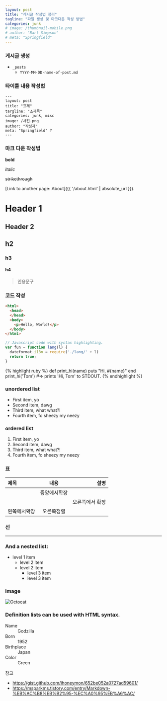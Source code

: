 ```yaml
---
layout: post
title: "게시글 작성법 정리"
tagline: "파일 생성 및 마크다운 작성 방법"
categories: junk
# image: /thumbnail-mobile.png
# author: "Bart Simpson"
# meta: "Springfield"
---
```





### 게시글 생성
* `_posts` 
  * `YYYY-MM-DD-name-of-post.md` 

### 타이틀 내용 작성법
```
---
layout: post
title: "표제"
targline: "소제목"
categories: junk, misc
image: /사진.png
author: "작성자"
meta: "Springfield" ?
---
```

### 마크 다운 작성법

**bold**

_italic_

~~strikethrough~~

[Link to another page: About]({{ '/about.html' | absolute_url }}).

# [](#header-1)Header 1

## [](#header-2)Header 2
## h2

### h3

####  h4

> 인용문구

### 코드 작성
```html
<html>
  <head>
  </head>
  <body>
    <p>Hello, World!</p>
  </body>
</html>
```

```js
// Javascript code with syntax highlighting.
var fun = function lang(l) {
  dateformat.i18n = require('./lang/' + l)
  return true;
}
```

{% highlight ruby %}
def print_hi(name)
  puts "Hi, #{name}"
end
print_hi('Tom')
#=> prints 'Hi, Tom' to STDOUT.
{% endhighlight %}

### unordered list
- First item, yo
- Second item, dawg
- Third item, what what?!
- Fourth item, fo sheezy my neezy

### ordered list
1. First item, yo
2. Second item, dawg
3. Third item, what what?!
4. Fourth item, fo sheezy my neezy

### 표

|제목|내용|설명|
|:---|:---:|---:|
||중앙에서확장||
|||오른쪽에서 확장|
|왼쪽에서확장|오른쪽정렬||

### 선
* * *

### And a nested list:

- level 1 item
  - level 2 item
  - level 2 item
    - level 3 item
    - level 3 item

### image
![Octocat](https://github.githubassets.com/images/icons/emoji/octocat.png)

### Definition lists can be used with HTML syntax.
<dl>
<dt>Name</dt>
<dd>Godzilla</dd>
<dt>Born</dt>
<dd>1952</dd>
<dt>Birthplace</dt>
<dd>Japan</dd>
<dt>Color</dt>
<dd>Green</dd>
</dl>

참고
* <https://gist.github.com/ihoneymon/652be052a0727ad59601/>
* <https://msparkms.tistory.com/entry/Markdown-%EB%AC%B8%EB%B2%95-%EC%A0%95%EB%A6%AC/>